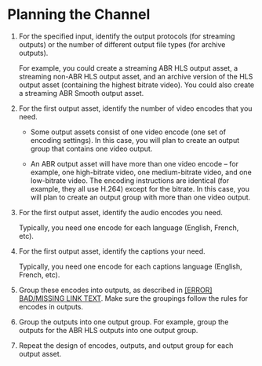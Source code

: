 # Planning the Channel<a name="planning-the-channel"></a>

1. For the specified input, identify the output protocols \(for streaming outputs\) or the number of different output file types \(for archive outputs\)\. 

   For example, you could create a streaming ABR HLS output asset, a streaming non\-ABR HLS output asset, and an archive version of the HLS output asset \(containing the highest bitrate video\)\. You could also create a streaming ABR Smooth output asset\. 

1. For the first output asset, identify the number of video encodes that you need\. 

   + Some output assets consist of one video encode \(one set of encoding settings\)\. In this case, you will plan to create an output group that contains one video output\.

   + An ABR output asset will have more than one video encode – for example, one high\-bitrate video, one medium\-bitrate video, and one low\-bitrate video\. The encoding instructions are identical \(for example, they all use H\.264\) except for the bitrate\. In this case, you will plan to create an output group with more than one video output\.

1. For the first output asset, identify the audio encodes you need\.

   Typically, you need one encode for each language \(English, French, etc\)\.

1. For the first output asset, identify the captions your need\.

   Typically, you need one encode for each captions language \(English, French, etc\)\.

1. Group these encodes into outputs, as described in [[ERROR] BAD/MISSING LINK TEXT](examples-channel-design.md)\. Make sure the groupings follow the rules for encodes in outputs\.

1. Group the outputs into one output group\. For example, group the outputs for the ABR HLS outputs into one output group\.

1. Repeat the design of encodes, outputs, and output group for each output asset\.